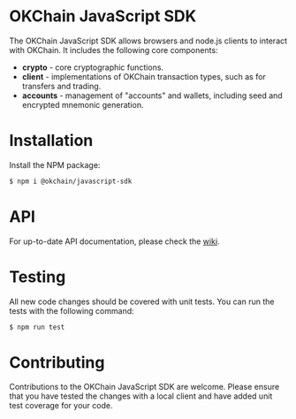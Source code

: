 # OKChain JavaScript SDK

The OKChain JavaScript SDK allows browsers and node.js clients to interact with OKChain. It includes the following core components:

* **crypto** - core cryptographic functions.
* **client** - implementations of OKChain transaction types, such as for transfers and trading.
* **accounts** - management of "accounts" and wallets, including seed and encrypted mnemonic generation.

# Installation

Install the NPM package:
```bash
$ npm i @okchain/javascript-sdk
```

# API

For up-to-date API documentation, please check the [wiki](https://github.com/okex/javascript-sdk/wiki).

# Testing

All new code changes should be covered with unit tests. You can run the tests with the following command:

```bash
$ npm run test
```

# Contributing

Contributions to the OKChain JavaScript SDK are welcome. Please ensure that you have tested the changes with a local client and have added unit test coverage for your code.
